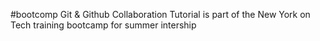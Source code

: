 #bootcomp
Git &amp; Github Collaboration Tutorial is part of the New York on Tech training bootcamp for summer intership
